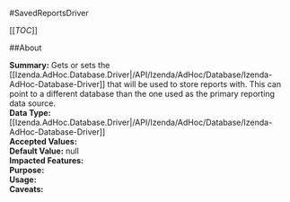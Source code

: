 #SavedReportsDriver

[[_TOC_]]

##About

**Summary:** Gets or sets the [[Izenda.AdHoc.Database.Driver|/API/Izenda/AdHoc/Database/Izenda-AdHoc-Database-Driver]] that will be used to store reports with. This can point to a different database than the one used as the primary reporting data source.  
**Data Type:** [[Izenda.AdHoc.Database.Driver|/API/Izenda/AdHoc/Database/Izenda-AdHoc-Database-Driver]]  
**Accepted Values:**   
**Default Value:** null  
**Impacted Features:**   
**Purpose:**   
**Usage:**   
**Caveats:**   

